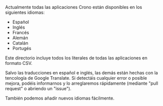 

Actualmente todas las aplicaciones Crono están disponibles en los siguientes idiomas:

- Español
- Inglés
- Francés
- Alemán
- Catalán
- Portugés

Este directorio incluye todos los literales de todas las aplicaciones en formato CSV.

Salvo las traducciones en español e inglés, las demás están hechas con la tencología de Google Translate. Si detectáis cualquier error o posible mejora, podéis informarnos y lo arreglaremos rápidamente (mediante "pull request" o abriendo un "issue").

También podemos añadir nuevos idiomas fácilmente. 